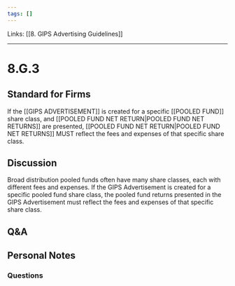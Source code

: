 ```yaml
---
tags: []
---
```

Links: [[8. GIPS Advertising Guidelines]]
___
# 8.G.3
## Standard for Firms
If the [[GIPS ADVERTISEMENT]] is created for a specific [[POOLED FUND]] share class, and [[POOLED FUND NET RETURN|POOLED FUND NET RETURNS]] are presented, [[POOLED FUND NET RETURN|POOLED FUND NET RETURNS]] MUST reflect the fees and expenses of that specific share class.
## Discussion
Broad distribution pooled funds often have many share classes, each with different fees and expenses. If the GIPS Advertisement is created for a specific pooled fund share class, the pooled fund returns presented in the GIPS Advertisement must reflect the fees and expenses of that specific share class.
## Q&A

## Personal Notes

### Questions
